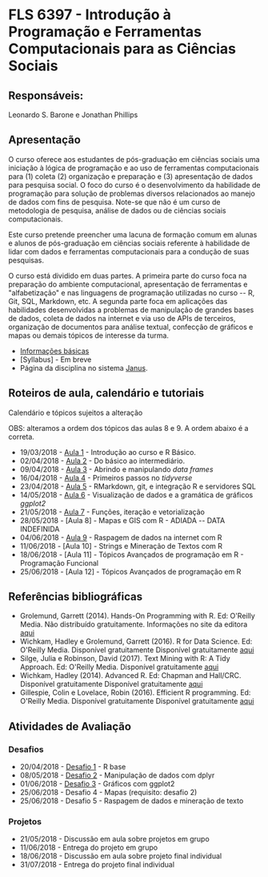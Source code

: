#  FLS 6397 - Introdução à Programação e Ferramentas Computacionais para as Ciências Sociais

## Responsáveis: 
Leonardo S. Barone e Jonathan Phillips

## Apresentação

O curso oferece aos estudantes de pós-graduação em ciências sociais uma iniciação à lógica de programação e ao uso de ferramentas computacionais para (1) coleta (2) organização e preparação e (3) apresentação de dados para pesquisa social. O foco do curso é o desenvolvimento da habilidade de programação para solução de problemas diversos relacionados ao manejo de dados com fins de pesquisa. Note-se que não é um curso de metodologia de pesquisa, análise de dados ou de ciências sociais computacionais.

Este curso pretende preencher uma lacuna de formação comum em alunas e alunos de pós-graduação em ciências sociais referente à habilidade de lidar com dados e ferramentas computacionais para a condução de suas pesquisas.

O curso está dividido em duas partes. A primeira parte do curso foca na preparação do ambiente computacional, apresentação de ferramentas e "alfabetização" e nas linguagens de programação utilizadas no curso -- R, Git, SQL, Markdown, etc. A segunda parte foca em aplicações das habilidades desenvolvidas a problemas de manipulação de grandes bases de dados, coleta de dados na internet e via uso de APIs de terceiros, organização de documentos para análise textual, confecção de gráficos e mapas ou demais tópicos de interesse da turma.

- [Informações básicas](https://github.com/leobarone/FLS6397_2018/blob/master/info_basica.md)
- [Syllabus] - Em breve
- Página da disciplina no sistema [Janus](https://uspdigital.usp.br/janus/componente/catalogoDisciplinasInicial.jsf?action=3&sgldis=FLS6397).

## Roteiros de aula, calendário e tutoriais

Calendário e tópicos sujeitos a alteração

OBS: alteramos a ordem dos tópicos das aulas 8 e 9. A ordem abaixo é a correta.

- 19/03/2018 - [Aula 1](https://github.com/leobarone/FLS6397_2018/blob/master/classes/class01.md) - Introdução ao curso e R Básico.
- 02/04/2018 - [Aula 2](https://github.com/leobarone/FLS6397_2018/blob/master/classes/class02.md) - Do básico ao intermediário.
- 09/04/2018 - [Aula 3](https://github.com/leobarone/FLS6397_2018/blob/master/classes/class03.md) - Abrindo e manipulando _data frames_
- 16/04/2018 - [Aula 4](https://github.com/leobarone/FLS6397_2018/blob/master/classes/class04.md) - Primeiros passos no _tidyverse_
- 23/04/2018 - [Aula 5](https://github.com/leobarone/FLS6397_2018/blob/master/classes/class05.md) - RMarkdown, git, e integração R e servidores SQL
- 14/05/2018 - [Aula 6](https://github.com/leobarone/FLS6397_2018/blob/master/classes/class06.md) - Visualização de dados e a gramática de gráficos _ggplot2_
- 21/05/2018 - [Aula 7](https://github.com/leobarone/FLS6397_2018/blob/master/classes/class07.md) - Funções, iteração e vetorialização
- 28/05/2018 - [Aula 8] - Mapas e GIS com R - ADIADA -- DATA INDEFINIDA
- 04/06/2018 - [Aula 9](https://github.com/leobarone/FLS6397_2018/blob/master/classes/class09.md) - Raspagem de dados na internet com R
- 11/06/2018 - [Aula 10] - Strings e Mineração de Textos com R
- 18/06/2018 - [Aula 11] - Tópicos Avançados de programação em R - Programação Funcional
- 25/06/2018 - [Aula 12] - Tópicos Avançados de programação em R

## Referências bibliográficas

- Grolemund, Garrett (2014). Hands-On Programming with R. Ed: O'Reilly Media. Não distribuído gratuitamente. Informações no site da editora [aqui](http://shop.oreilly.com/product/0636920028574.do)
- Wichkam, Hadley e Grolemund, Garrett (2016). R for Data Science. Ed: O'Reilly Media. Disponível gratuitamente Disponível gratuitamente [aqui](https://www.tidytextmining.com/)
- Silge, Julia e Robinson, David (2017). Text Mining with R: A Tidy Approach. Ed: O'Reilly Media. Disponível gratuitamente [aqui](https://www.tidytextmining.com/) 
- Wichkam, Hadley (2014). Advanced R. Ed: Chapman and Hall/CRC. Disponível gratuitamente Disponível gratuitamente [aqui](http://adv-r.had.co.nz/)
- Gillespie, Colin e Lovelace, Robin (2016). Efficient R programming. Ed: O'Reilly Media. Disponível gratuitamente Disponível gratuitamente [aqui](https://csgillespie.github.io/efficientR/)

## Atividades de Avaliação

### Desafios

- 20/04/2018 - [Desafio 1](https://github.com/leobarone/FLS6397_2018/blob/master/activities/datachallenge1.md) - R base
- 08/05/2018 - [Desafio 2](https://github.com/leobarone/FLS6397_2018/blob/master/activities/datachallenge2.md) - Manipulação de dados com dplyr
- 01/06/2018 - [Desafio 3](https://github.com/leobarone/FLS6397_2018/blob/master/activities/datachallenge3.md) - Gráficos com ggplot2 
- 25/06/2018 - Desafio 4 - Mapas (requisito: desafio 2)
- 25/06/2018 - Desafio 5 - Raspagem de dados e mineração de texto

### Projetos

- 21/05/2018 - Discussão em aula sobre projetos em grupo
- 11/06/2018 - Entrega do projeto em grupo
- 18/06/2018 - Discussão em aula sobre projeto final individual
- 31/07/2018 - Entrega do projeto final individual



